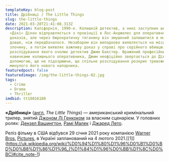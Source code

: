 ```yaml
---
templateKey: blog-post
title: Дрібниці / The Little Things
slug: the-little-things
date: 2021-03-28T21:41:08.313Z
description: Каліфорнія, 1990-е. Колишній детектив, а нині заступник шерифа Джо
  «Дікі» Дікон відправляється з провінції в Лос-Анджелес для оперативного збору
  доказів, але через бюрократичну тяганину він змушений залишитися в місті
  довше, ніж передбачалося. Незабаром він випадково виявляється на місці
  злочину, а потім виявляє важливу доказ у справі про серійного вбивцю,
  розслідування якого очолює детектив Джим Бакстер. Вражений професійними
  навичками колишнього оперативника, Джим неофіційно звертається до Дікон за
  допомогою, ще не підозрюючи, що спільне розслідування розкриє тривожні секрети
  минулого його нового напарника.
featuredpost: false
featuredimage: /img/the-little-things-02.jpg
tags:
  - Crime
  - Drama
  - Thriller
imdbid: tt10016180
---
```

**«Дрібниці»** ([англ.](https://uk.wikipedia.org/wiki/%D0%90%D0%BD%D0%B3%D0%BB%D1%96%D0%B9%D1%81%D1%8C%D0%BA%D0%B0_%D0%BC%D0%BE%D0%B2%D0%B0 "Англійська мова") *The Little Things*) — американський кримінальний трилер, знятий [Джоном Лі Генкоком](https://uk.wikipedia.org/wiki/%D0%94%D0%B6%D0%BE%D0%BD_%D0%9B%D1%96_%D0%93%D0%B5%D0%BD%D0%BA%D0%BE%D0%BA "Джон Лі Генкок") за власним сценарієм. У головних ролях: [Дензел Вашингтон](https://uk.wikipedia.org/wiki/%D0%94%D0%B5%D0%BD%D0%B7%D0%B5%D0%BB_%D0%92%D0%B0%D1%88%D0%B8%D0%BD%D0%B3%D1%82%D0%BE%D0%BD "Дензел Вашингтон"), [Рамі Малек](https://uk.wikipedia.org/wiki/%D0%A0%D0%B0%D0%BC%D1%96_%D0%9C%D0%B0%D0%BB%D0%B5%D0%BA "Рамі Малек") і [Джаред Лето](https://uk.wikipedia.org/wiki/%D0%94%D0%B6%D0%B0%D1%80%D0%B5%D0%B4_%D0%9B%D0%B5%D1%82%D0%BE "Джаред Лето").

Реліз фільму в США відбувся 29 січня 2021 року компанією [Warner Bros.](https://uk.wikipedia.org/wiki/Warner_Bros. "Warner Bros.") [Pictures](https://uk.wikipedia.org/wiki/Warner_Bros. "Warner Bros."), в Україні запланований на 4 лютого 2021.[\[1]](https://uk.wikipedia.org/wiki/%D0%94%D1%80%D1%96%D0%B1%D0%BD%D0%B8%D1%86%D1%96_(%D1%84%D1%96%D0%BB%D1%8C%D0%BC)#cite_note-1)